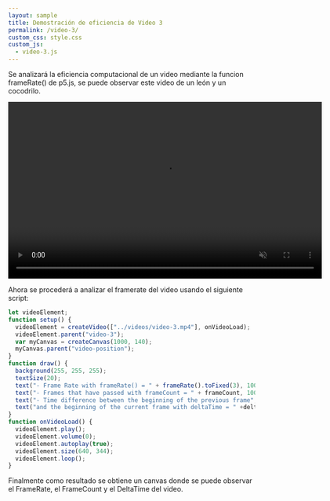 ```yaml
---
layout: sample
title: Demostración de eficiencia de Video 3
permalink: /video-3/
custom_css: style.css
custom_js:
  - video-3.js
---
```

Se analizará la eficiencia computacional de un video mediante la funcion frameRate() de p5.js, se puede observar este video de un león y un cocodrilo.

<video src="../videos/video-3.mp4" width="640" height="360" autoplay muted loop></video>

Ahora se procederá a analizar el framerate del video usando el siguiente script:

```js
let videoElement;
function setup() {
  videoElement = createVideo(["../videos/video-3.mp4"], onVideoLoad);
  videoElement.parent("video-3");
  var myCanvas = createCanvas(1000, 140);
  myCanvas.parent("video-position");
}
function draw() {
  background(255, 255, 255);
  textSize(20);
  text("- Frame Rate with frameRate() = " + frameRate().toFixed(3), 100, 30);
  text("- Frames that have passed with frameCount = " + frameCount, 100, 70);
  text("- Time difference between the beginning of the previous frame",100, 110);
  text("and the beginning of the current frame with deltaTime = " +deltaTime.toFixed(3),100,135);
}
function onVideoLoad() {
  videoElement.play();
  videoElement.volume(0);
  videoElement.autoplay(true);
  videoElement.size(640, 344);
  videoElement.loop();
}
```

Finalmente como resultado se obtiene un canvas donde se puede observar el FrameRate, el FrameCount y el DeltaTime del video.

<div class="sketch-matrix" id='video-3'></div>
<div class="sketch-matrix" id='video-position'></div>